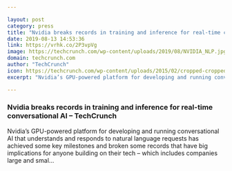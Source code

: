 ```yaml
---

layout: post
category: press
title: "Nvidia breaks records in training and inference for real-time conversational AI"
date: 2019-08-13 14:53:36
link: https://vrhk.co/2P3vpVg
image: https://techcrunch.com/wp-content/uploads/2019/08/NVIDIA_NLP.jpg?w=711
domain: techcrunch.com
author: "TechCrunch"
icon: https://techcrunch.com/wp-content/uploads/2015/02/cropped-cropped-favicon-gradient.png?w=180
excerpt: "Nvidia’s GPU-powered platform for developing and running conversational AI that understands and responds to natural language requests has achieved some key milestones and broken some records that have big implications for anyone building on their tech – which includes companies large and smal…"

---
```


### Nvidia breaks records in training and inference for real-time conversational AI – TechCrunch

Nvidia’s GPU-powered platform for developing and running conversational AI that understands and responds to natural language requests has achieved some key milestones and broken some records that have big implications for anyone building on their tech – which includes companies large and smal…